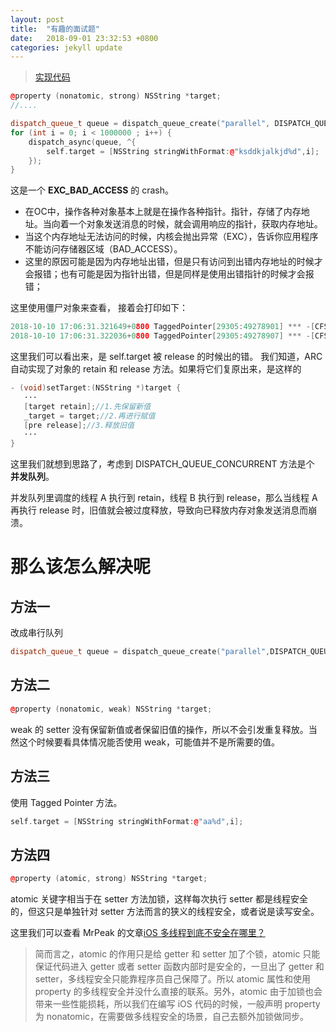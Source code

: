 ```yaml
---
layout: post
title:  "有趣的面试题"
date:   2018-09-01 23:32:53 +0800
categories: jekyll update
---
```


> [实现代码](https://github.com/BiBoyang/BlogDemo/blob/master/%E9%9D%A2%E8%AF%95%E9%A2%98(%E4%B8%80)/ViewController.m)

```C++
@property (nonatomic, strong) NSString *target;
//....

dispatch_queue_t queue = dispatch_queue_create("parallel", DISPATCH_QUEUE_CONCURRENT);
for (int i = 0; i < 1000000 ; i++) {
    dispatch_async(queue, ^{
        self.target = [NSString stringWithFormat:@"ksddkjalkjd%d",i];
    });
}
```

这是一个 **EXC_BAD_ACCESS** 的 crash。

* 在OC中，操作各种对象基本上就是在操作各种指针。指针，存储了内存地址。当向着一个对象发送消息的时候，就会调用响应的指针，获取内存地址。
* 当这个内存地址无法访问的时候，内核会抛出异常（EXC），告诉你应用程序不能访问存储器区域（BAD_ACCESS）。
* 这里的原因可能是因为内存地址出错，但是只有访问到出错内存地址的时候才会报错；也有可能是因为指针出错，但是同样是使用出错指针的时候才会报错；
 
 这里使用僵尸对象来查看， 接着会打印如下：
 ```C++
2018-10-10 17:06:31.321649+0800 TaggedPointer[29305:49278901] *** -[CFString release]: message sent to deallocated instance 0x60000041d100
2018-10-10 17:06:31.322036+0800 TaggedPointer[29305:49278907] *** -[CFString release]: message sent to deallocated instance 0x60000045ab20
 ```

 这里我们可以看出来，是 self.target 被 release 的时候出的错。
 我们知道，ARC 自动实现了对象的 retain 和 release 方法。如果将它们复原出来，是这样的
 ```C++
 - (void)setTarget:(NSString *)target {
    ···
    [target retain];//1.先保留新值
    _target = target;//2.再进行赋值
    [pre release];//3.释放旧值
    ···
}

 ```

这里我们就想到思路了，考虑到 DISPATCH_QUEUE_CONCURRENT 方法是个 **并发队列**。

并发队列里调度的线程 A 执行到 retain，线程 B 执行到 release，那么当线程 A 再执行 release 时，旧值就会被过度释放，导致向已释放内存对象发送消息而崩溃。
 
# 那么该怎么解决呢

## 方法一

改成串行队列
```C++
dispatch_queue_t queue = dispatch_queue_create("parallel",DISPATCH_QUEUE_SERIAL);
```

## 方法二

```C++
@property (nonatomic, weak) NSString *target;
```
weak 的 setter 没有保留新值或者保留旧值的操作，所以不会引发重复释放。当然这个时候要看具体情况能否使用 weak，可能值并不是所需要的值。

## 方法三
使用 Tagged Pointer 方法。
```C++
self.target = [NSString stringWithFormat:@"aa%d",i];
```


## 方法四
```C++
@property (atomic, strong) NSString *target;
```
atomic 关键字相当于在 setter 方法加锁，这样每次执行 setter 都是线程安全的，但这只是单独针对 setter 方法而言的狭义的线程安全，或者说是读写安全。

这里我们可以查看 MrPeak 的文章[iOS 多线程到底不安全在哪里？](https://zhuanlan.zhihu.com/p/23998703)

> 简而言之，atomic 的作用只是给 getter 和 setter 加了个锁，atomic 只能保证代码进入 getter 或者 setter 函数内部时是安全的，一旦出了 getter 和 setter，多线程安全只能靠程序员自己保障了。所以 atomic 属性和使用 property 的多线程安全并没什么直接的联系。另外，atomic 由于加锁也会带来一些性能损耗，所以我们在编写 iOS 代码的时候，一般声明 property 为 nonatomic，在需要做多线程安全的场景，自己去额外加锁做同步。